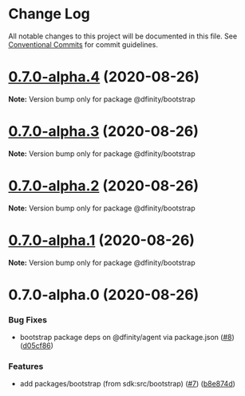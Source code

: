 # Change Log

All notable changes to this project will be documented in this file.
See [Conventional Commits](https://conventionalcommits.org) for commit guidelines.

# [0.7.0-alpha.4](https://github.com/dfinity-lab/agent-js/compare/v0.7.0-alpha.3...v0.7.0-alpha.4) (2020-08-26)

**Note:** Version bump only for package @dfinity/bootstrap





# [0.7.0-alpha.3](https://github.com/dfinity-lab/agent-js/compare/v0.7.0-alpha.2...v0.7.0-alpha.3) (2020-08-26)

**Note:** Version bump only for package @dfinity/bootstrap





# [0.7.0-alpha.2](https://github.com/dfinity-lab/agent-js/compare/v0.7.0-alpha.1...v0.7.0-alpha.2) (2020-08-26)

**Note:** Version bump only for package @dfinity/bootstrap





# [0.7.0-alpha.1](https://github.com/dfinity-lab/agent-js/compare/v0.7.0-alpha.0...v0.7.0-alpha.1) (2020-08-26)

**Note:** Version bump only for package @dfinity/bootstrap





# 0.7.0-alpha.0 (2020-08-26)


### Bug Fixes

* bootstrap package deps on @dfinity/agent via package.json ([#8](https://github.com/dfinity-lab/agent-js/issues/8)) ([d05cf86](https://github.com/dfinity-lab/agent-js/commit/d05cf863140e7522f680461c9613e392dbbc0e91))


### Features

* add packages/bootstrap (from sdk:src/bootstrap) ([#7](https://github.com/dfinity-lab/agent-js/issues/7)) ([b8e874d](https://github.com/dfinity-lab/agent-js/commit/b8e874d51db79685716d82cc53106e680d79bb45))
